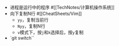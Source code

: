 - 进程是运行中的程序 #[[TechNotes/计算机操作系统]]
- 向下复制N行 #[[CheatSheets/Vim]]
	- `yy`，复制当前行
	- `Nyy`，复制N行
	- `v`模式下，按`j`和`k`选择后，按`y`复制
- `git switch``